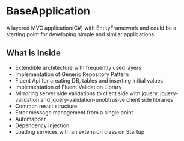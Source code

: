 # BaseApplication
A layered MVC application(C#) with EntityFramework and could be a starting point for developing simple and similar applications


## What is Inside

- Extendible architecture with frequently used layers
- Implementation of Generic Repository Pattern
- Fluent Api for creating DB, tables and inserting initial values
- Implementation of Fluent Validation Library 
- Mirroring server side validations to client side with jquery, jquery-validation and jquery-validation-unobtrusive client side libraries
- Common result structure
- Error message management from a single point
- Automapper
- Dependency injection
- Loading services with an extension class on Startup

  

